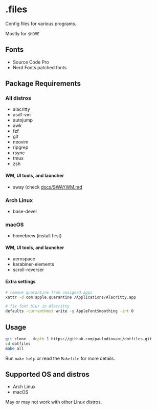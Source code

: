 # .files

Config files for various programs.

Mostly for `$HOME`

## Fonts

- Source Code Pro
- Nerd Fonts patched fonts

## Package Requirements

### All distros

- alacritty
- asdf-vm
- autojump
- awk
- fzf
- git
- neovim
- ripgrep
- rsync
- tmux
- zsh

#### WM, UI tools, and launcher

- sway (check [docs/SWAYWM.md](docs/SWAYWM.md)

### Arch Linux

- base-devel

### macOS

- homebrew (install first)

#### WM, UI tools, and launcher

- aerospace
- karabiner-elements
- scroll-reverser

#### Extra settings

```bash
# remove quarantine from unsigned apps
xattr -d com.apple.quarantine /Applications/Alacritty.app

# fix font blur in Alacritty
defaults -currentHost write -g AppleFontSmoothing -int 0
```

## Usage

```bash
git clone --depth 1 https://github.com/paulodiovani/dotfiles.git
cd dotfiles
make all
```

Run `make help` or read the `Makefile` for more details.

## Supported OS and distros

- Arch Linux
- macOS

May or may not work with other Linux distros.
